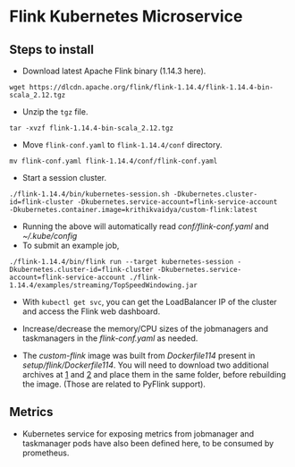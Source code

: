 # Flink Kubernetes Microservice

## Steps to install

- Download latest Apache Flink binary (1.14.3 here).
```
wget https://dlcdn.apache.org/flink/flink-1.14.4/flink-1.14.4-bin-scala_2.12.tgz
```
- Unzip the `tgz` file.
```
tar -xvzf flink-1.14.4-bin-scala_2.12.tgz
```
- Move `flink-conf.yaml` to `flink-1.14.4/conf` directory.
```
mv flink-conf.yaml flink-1.14.4/conf/flink-conf.yaml
```
- Start a session cluster.
```
./flink-1.14.4/bin/kubernetes-session.sh -Dkubernetes.cluster-id=flink-cluster -Dkubernetes.service-account=flink-service-account   -Dkubernetes.container.image=krithikvaidya/custom-flink:latest 
```
- Running the above will automatically read *conf/flink-conf.yaml* and *~/.kube/config*
- To submit an example job,
```
./flink-1.14.4/bin/flink run --target kubernetes-session -Dkubernetes.cluster-id=flink-cluster -Dkubernetes.service-account=flink-service-account ./flink-1.14.4/examples/streaming/TopSpeedWindowing.jar
```
- With ```kubectl get svc```, you can get the LoadBalancer IP of the cluster and access the Flink web dashboard.
- Increase/decrease the memory/CPU sizes of the jobmanagers and taskmanagers in the *flink-conf.yaml* as needed.

- The *custom-flink* image was built from *Dockerfile114* present in *setup/flink/Dockerfile114*. You will need to download
two additional archives at [1](https://archive.apache.org/dist/flink/flink-1.14.3/python/apache-flink-libraries-1.14.3.tar.gz) and [2](https://archive.apache.org/dist/flink/flink-1.14.3/python/apache-flink-1.14.3.tar.gz)
and place them in the same folder, before rebuilding the image. (Those are related to PyFlink support).

## Metrics

- Kubernetes service for exposing metrics from jobmanager and taskmanager pods have also been defined here,
to be consumed by prometheus.
